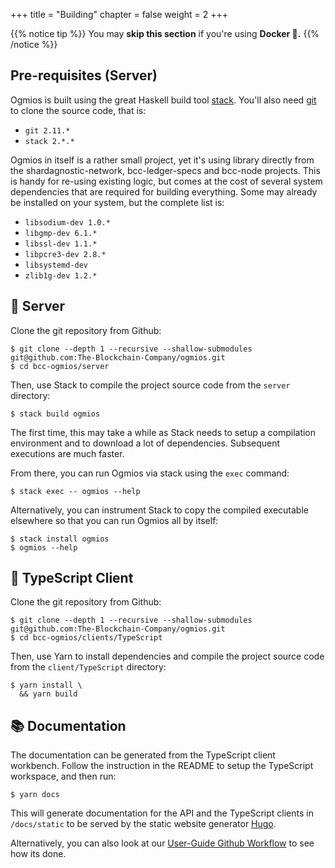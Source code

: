+++
title = "Building"
chapter = false
weight = 2
+++

{{% notice tip %}}
You may **skip this section** if you're using **Docker 🐳.**
{{% /notice %}}

## Pre-requisites (Server)

Ogmios is built using the great Haskell build tool [stack](https://docs.haskellstack.org/en/stable/README/). You'll also need [git](https://git-scm.com/) to clone the source code, that is:
- `git 2.11.*`
- `stack 2.*.*`

Ogmios in itself is a rather small project, yet it's using library directly from the shardagnostic-network, bcc-ledger-specs and bcc-node projects. This is handy for re-using existing logic, but comes at the cost of several system dependencies that are required for building everything. Some may already be installed on your system, but the complete list is:

- `libsodium-dev 1.0.*`
- `libgmp-dev 6.1.*`
- `libssl-dev 1.1.*`
- `libpcre3-dev 2.8.*`
- `libsystemd-dev`
- `zlib1g-dev 1.2.*`

## 🔨 Server

Clone the git repository from Github:

```console
$ git clone --depth 1 --recursive --shallow-submodules git@github.com:The-Blockchain-Company/ogmios.git
$ cd bcc-ogmios/server
```

Then, use Stack to compile the project source code from the `server` directory:

```console
$ stack build ogmios
```

The first time, this may take a while as Stack needs to setup a compilation environment and to download a lot of dependencies. Subsequent executions are much faster.

From there, you can run Ogmios via stack using the `exec` command:

```console
$ stack exec -- ogmios --help
```

Alternatively, you can instrument Stack to copy the compiled executable elsewhere so that you can run Ogmios all by itself:

```console
$ stack install ogmios
$ ogmios --help
```

## 🔨 TypeScript Client

Clone the git repository from Github:

```console
$ git clone --depth 1 --recursive --shallow-submodules git@github.com:The-Blockchain-Company/ogmios.git
$ cd bcc-ogmios/clients/TypeScript
```

Then, use Yarn to install dependencies and compile the project source code from the
`client/TypeScript` directory:

```console
$ yarn install \ 
  && yarn build
```

## 📚 Documentation

The documentation can be generated from the TypeScript client workbench. Follow the instruction in the README to setup the TypeScript workspace, and then run:

```console
$ yarn docs
```

This will generate documentation for the API and the TypeScript clients in `/docs/static` to be served by the static website generator [Hugo](https://gohugo.io/documentation/).

Alternatively, you can also look at our [User-Guide Github Workflow](https://github.com/The-Blockchain-Company/ogmios/blob/master/.github/workflows/user-guide.yaml#L18-L30) to see how its done.
